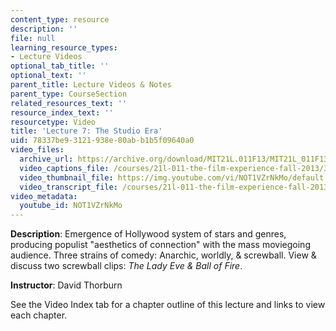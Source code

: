 ```yaml
---
content_type: resource
description: ''
file: null
learning_resource_types:
- Lecture Videos
optional_tab_title: ''
optional_text: ''
parent_title: Lecture Videos & Notes
parent_type: CourseSection
related_resources_text: ''
resource_index_text: ''
resourcetype: Video
title: 'Lecture 7: The Studio Era'
uid: 78337be9-3121-938e-80ab-b1b5f09640a0
video_files:
  archive_url: https://archive.org/download/MIT21L.011F13/MIT21L_011F13_L07_300k.mp4
  video_captions_file: /courses/21l-011-the-film-experience-fall-2013/3046c52cc5be5353a963eba5132fc5e3_NOT1VZrNkMo.vtt
  video_thumbnail_file: https://img.youtube.com/vi/NOT1VZrNkMo/default.jpg
  video_transcript_file: /courses/21l-011-the-film-experience-fall-2013/30156a5b144262aea1b1da8ae99593d4_NOT1VZrNkMo.pdf
video_metadata:
  youtube_id: NOT1VZrNkMo
---
```


**Description**: Emergence of Hollywood system of stars and genres, producing populist "aesthetics of connection" with the mass moviegoing audience. Three strains of comedy: Anarchic, worldly, & screwball. View & discuss two screwball clips: _The Lady Eve & Ball of Fire_.

**Instructor**: David Thorburn

See the Video Index tab for a chapter outline of this lecture and links to view each chapter.